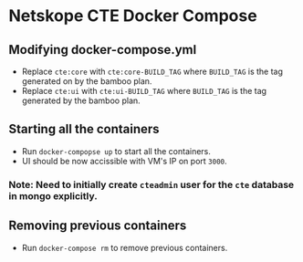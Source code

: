 # Netskope CTE Docker Compose


## Modifying docker-compose.yml
- Replace `cte:core` with `cte:core-BUILD_TAG` where `BUILD_TAG` is the tag
generated on by the bamboo plan.
- Replace `cte:ui` with `cte:ui-BUILD_TAG` where `BUILD_TAG` is the tag
generated by the bamboo plan.

## Starting all the containers
- Run `docker-compopse up` to start all the containers.
- UI should be now accissible with VM's IP on port `3000`.

### Note: Need to initially create `cteadmin` user for the `cte` database in mongo explicitly.

## Removing previous containers
- Run `docker-compose rm` to remove previous containers.